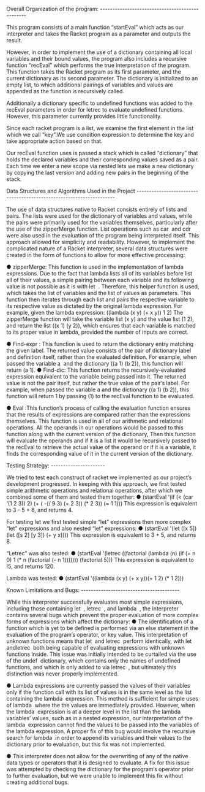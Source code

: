 Overall Organization of the program: ------------------------------------------------ 
 
This program consists of a main function “startEval” which acts as our interpreter and takes the Racket program as a parameter and outputs the result. 
 
However, in order to implement the use of a dictionary containing all local variables and their bound values, the program also includes a recursive function “recEval” which performs the true interpretation of the program. This function takes the Racket program as its first parameter, and the current dictionary as its second parameter. The dictionary is initialized to an empty list, to which additional pairings of variables and values are appended as the function is recursively called. 
 
Additionally a dictionary specific to undefined functions was added to the recEval parameters in order for letrec to evaluate undefined functions. However, this parameter currently provides little functionality. 
 
Since each racket program is a list, we examine the first element in the list which we call “key”.We use condition expression to determine the key and take appropriate action based on that. 
 
Our recEval function uses is passed a stack which is called “dictionary” that holds the declared variables and their corresponding values saved as a pair. Each time we enter a new scope via nested lets we make a new dictionary by copying the last version and adding new pairs in the beginning of the stack. 
 
 
Data Structures and Algorithms Used in the Project --------------------------------------------------------------------- 
 
The use of data structures native to Racket consists entirely of lists and pairs. The lists were used for the dictionary of variables and values, while the pairs were 
primarily used for the variables themselves, particularly after the use of the zipperMerge function. List operations such as ​car 
​ and ​cdr
​ were also used in the evaluation of the program being interpreted itself. This approach allowed for simplicity and readability. However, to implement the complicated nature of a Racket interpreter, several data structures were created in the form of functions to allow for more effective processing: 
 
● zipperMerge: This function is used in the implementation of lambda expressions. Due to the fact that lambda lists all of its variables before list all of their values, a simple pairing between each variable and its following value is not possible as it is with ​let
​ . Therefore, this helper function is used, which takes the list of variables and the list of values as parameters. This function then iterates through each list and pairs the respective variable to its respective value as dictated by the original lambda expression. For example, given the lambda expression: ((lambda (x y) (+ x y)) 1 2) The zipperMerge function will take the variable list (x y) and the value list (1 2), and return the list ((x 1) (y 2)), which ensures that each variable is matched to its proper value in lambda, provided the number of inputs are correct. 
 
● Find-expr : This function is used to return the dictionary entry matching the given label. The returned value consists of the pair of dictionary label and definition itself, rather than the evaluated definition. For example, when passed the variable ​a
​ and the dictionary ((a 1) (b 2)), this function will return (a 1). 
 ● Find-dic: This function returns the recursively-evaluated expression equivalent to the variable being passed into it. The returned value is not the pair itself, but rather the true value of the pair’s label. For example, when passed the variable ​a and the dictionary ((a 1) (b 2)), this function will return 1 by passing (1) to the recEval function to be evaluated. 
 
● Eval :This function’s process of calling the evaluation function ensures that the results of expressions are compared rather than the expressions themselves. This function is used in all of our arithmetic and relational operations. All the operands in our operations would be passed to this function along with the current version of the dictionary, Then this function will evaluate the operands and if it is a list it would be recursively passed to the recEval to retrieve the actual value of the operand or if it is a variable, it finds the corresponding value of it in the current version of the dictionary.  
 
  
Testing Strategy: ---------------------- 
 
We tried to test each construct of racket we implemented as our project’s development progressed. In keeping with this approach, we first tested simple arithmetic operations and relational operations, after which we combined some of them and tested them together: ● (startEval ‘(if (< (car ‘(1 2 3)) 2) (+ ( -(/ 9 3) (+ 2 3)) (* 2 3)) (= 1 1))) This expression is equivalent to 3 - 5 + 6, and returns 4. 
 
For testing let we first tested simple “let” expressions then more complex “let” expressions and also nested “let” expressions:  ● (startEval '(let ([x 5])               (let ([s 2]                     [y 3])                 (+ y x)))) This expression is equivalent to 3 + 5, and returns 8. 
 
“Letrec” was also tested: ● (startEval '(letrec ((factorial (lambda (n)                                   (if (= n 0)                                       1                                       (* n (factorial (- n 1)))))))               (factorial 5))) This expression is equivalent to !5, and returns 120. 
 
Lambda was tested: ● (startEval '((lambda (x y) (+ x y))(+ 1 2) (* 1 2))) 
 
Known Limitations and Bugs: ---------------------------------------- 
 
While this interpreter successfully evaluates most simple expressions, including those containing ​let
​ , ​letrec
​ , and​ lambda
​ , the interpreter contains several bugs which prevent the proper evaluation of more complex forms of expressions which affect the dictionary: 
● The identification of a function which is yet to be defined is performed via an ​else statement in the evaluation of the program’s operator, or key value. This interpretation of unknown functions means that ​let
​ and ​letrec
​ perform identically, with ​let
​ and ​letrec
​ both being capable of evaluating expressions with unknown functions inside. This issue was initially intended to be curtailed via the use of the undef
​ dictionary, which contains only the names of undefined functions, and which is only added to via ​letrec
​ , but ultimately this distinction was never properly implemented. 
 
● Lambda expressions are currently passed the values of their variables only if the function call with its list of values is in the same level as the list containing the lambda 
​ expression. This method is sufficient for simple uses of ​lambda
​ where the the values are immediately provided. However, when the ​lambda
​ expression is at a deeper level in the list than the ​lambda
​ variables’ values, such as in a nested expression, our interpretation of the ​lambda 
​ expression cannot find the values to be passed into the variables of the lambda expression. A proper fix of this bug would involve the recursive search for ​lambda
​ in order to append its variables and their values to the dictionary prior to evaluation, but this fix was not implemented. 
 
● This interpreter does not allow for the overwriting of any of the native data types or operators that it is designed to evaluate. A fix for this issue was attempted by checking the dictionary for the program’s operator prior to further evaluation, but we were unable to implement this fix without creating additional bugs. 
